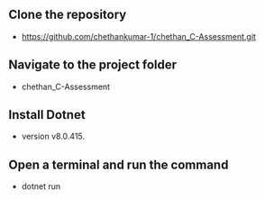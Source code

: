 ## Clone the repository
  - https://github.com/chethankumar-1/chethan_C-Assessment.git

## Navigate to the project folder
  - chethan_C-Assessment

## Install Dotnet
  - version v8.0.415.

## Open a terminal and run the command
  - dotnet run
